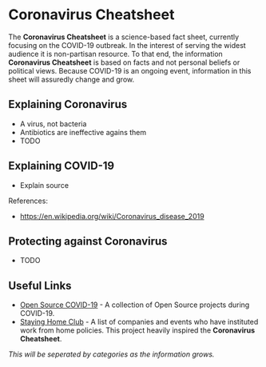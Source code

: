 # Coronavirus Cheatsheet

The **Coronavirus Cheatsheet** is a science-based fact sheet, currently focusing on the COVID-19 outbreak. In the interest of serving the widest audience it is non-partisan resource. To that end, the information **Coronavirus Cheatsheet** is based on facts and not personal beliefs or political views. Because COVID-19 is an ongoing event, information in this sheet will assuredly change and grow.

## Explaining Coronavirus

- A virus, not bacteria
- Antibiotics are ineffective agains them
- TODO

## Explaining COVID-19

- Explain source

References:

- https://en.wikipedia.org/wiki/Coronavirus_disease_2019

## Protecting against Coronavirus

- TODO

## Useful Links

- [Open Source COVID-19](https://weileizeng.github.io/Open-Source-COVID-19/) - A collection of Open Source projects during COVID-19.
- [Staying Home Club](https://stayinghome.club/) - A list of companies and events who have instituted work from home policies. This project heavily inspired the **Coronavirus Cheatsheet**.

_This will be seperated by categories as the information grows._
